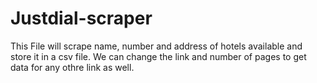 # Justdial-scraper

This File will scrape name, number and address of hotels available and store it in a csv file. We can change the link and number of pages to get data for any othre link as well.
